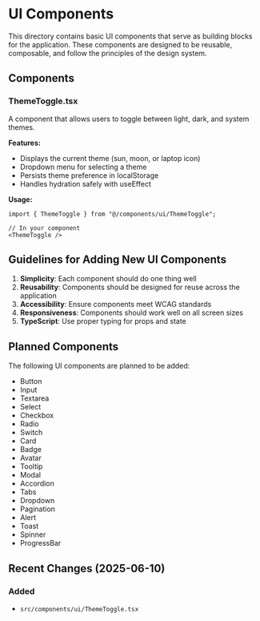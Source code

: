 # UI Components

This directory contains basic UI components that serve as building blocks for the application. These components are designed to be reusable, composable, and follow the principles of the design system.

## Components

### ThemeToggle.tsx
A component that allows users to toggle between light, dark, and system themes.

**Features:**
- Displays the current theme (sun, moon, or laptop icon)
- Dropdown menu for selecting a theme
- Persists theme preference in localStorage
- Handles hydration safely with useEffect

**Usage:**
```tsx
import { ThemeToggle } from "@/components/ui/ThemeToggle";

// In your component
<ThemeToggle />
```

## Guidelines for Adding New UI Components

1. **Simplicity**: Each component should do one thing well
2. **Reusability**: Components should be designed for reuse across the application
3. **Accessibility**: Ensure components meet WCAG standards
4. **Responsiveness**: Components should work well on all screen sizes
5. **TypeScript**: Use proper typing for props and state

## Planned Components

The following UI components are planned to be added:
- Button
- Input
- Textarea
- Select
- Checkbox
- Radio
- Switch
- Card
- Badge
- Avatar
- Tooltip
- Modal
- Accordion
- Tabs
- Dropdown
- Pagination
- Alert
- Toast
- Spinner
- ProgressBar

## Recent Changes (2025-06-10)

### Added

- `src/components/ui/ThemeToggle.tsx`

